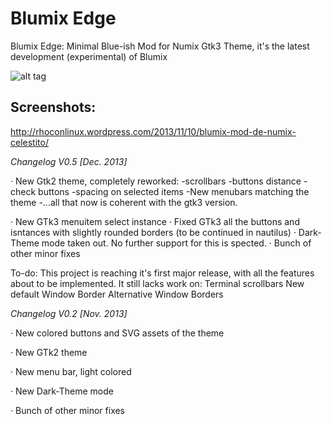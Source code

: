 Blumix Edge
======

Blumix Edge: Minimal Blue-ish Mod for Numix Gtk3 Theme, it's the latest development (experimental) of Blumix

![alt tag](http://th05.deviantart.net/fs71/PRE/f/2013/319/0/e/_gtk_3_8_3_10_theme__blumix_v0_2_by_rhoconlinux-d6ubnfh.png)

Screenshots:
-----------
http://rhoconlinux.wordpress.com/2013/11/10/blumix-mod-de-numix-celestito/


*Changelog V0.5 [Dec. 2013]* 

· New Gtk2 theme, completely reworked:
	-scrollbars
	-buttons distance
	-check buttons
	-spacing on selected items
	-New menubars matching the theme
	-...all that now is coherent with the gtk3 version. 

· New GTk3 menuitem select instance
· Fixed GTk3 all the buttons and isntances with slightly rounded borders (to be continued in nautilus)
· Dark-Theme mode taken out. No further support for this is spected. 
· Bunch of other minor fixes

To-do:
This project is reaching it's first major release, with all the features about to be implemented. It still lacks work on:
Terminal scrollbars
New default Window Border
Alternative Window Borders


*Changelog V0.2 [Nov. 2013]* 

· New colored buttons and SVG assets of the theme 

· New GTk2 theme

· New menu bar, light colored

· New Dark-Theme mode

· Bunch of other minor fixes


